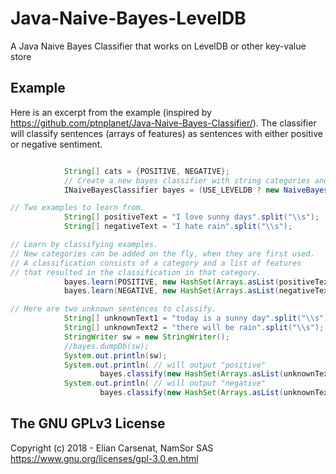 # Java-Naive-Bayes-LevelDB
A Java Naive Bayes Classifier that works on LevelDB or other key-value store 


Example
------------------

Here is an excerpt from the example (inspired by https://github.com/ptnplanet/Java-Naive-Bayes-Classifier/). The classifier will classify sentences (arrays of features) as sentences with either positive or negative sentiment. 

```java

            String[] cats = {POSITIVE, NEGATIVE};
            // Create a new bayes classifier with string categories and string features.
            INaiveBayesClassifier bayes = (USE_LEVELDB ? new NaiveBayesClassifierLevelDBImpl("sentiment", cats, ".", 100) : new NaiveBayesClassifierTransientImpl("sentiment", cats));

// Two examples to learn from.
            String[] positiveText = "I love sunny days".split("\\s");
            String[] negativeText = "I hate rain".split("\\s");

// Learn by classifying examples.
// New categories can be added on the fly, when they are first used.
// A classification consists of a category and a list of features
// that resulted in the classification in that category.
            bayes.learn(POSITIVE, new HashSet(Arrays.asList(positiveText)));
            bayes.learn(NEGATIVE, new HashSet(Arrays.asList(negativeText)));

// Here are two unknown sentences to classify.
            String[] unknownText1 = "today is a sunny day".split("\\s");
            String[] unknownText2 = "there will be rain".split("\\s");
            StringWriter sw = new StringWriter();
            //bayes.dumpDb(sw);
            System.out.println(sw);
            System.out.println( // will output "positive"
                    bayes.classify(new HashSet(Arrays.asList(unknownText1)))[0].getCategory());
            System.out.println( // will output "negative"
                    bayes.classify(new HashSet(Arrays.asList(unknownText2)))[0].getCategory());


```

The GNU GPLv3 License
------------------
Copyright (c) 2018 - Elian Carsenat, NamSor SAS
https://www.gnu.org/licenses/gpl-3.0.en.html
